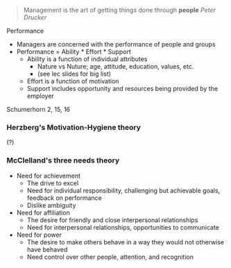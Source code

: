 >Management is the art of getting things done through **people**
>*Peter Drucker*

Performance
- Managers are concerned with the performance of people and groups
- Performance = Ability \* Effort \* Support
	- Ability is a function of individual attributes
		- Nature vs Nuture; age, attitude, education, values, etc.
		- (see lec slides for big list)
	- Effort is a function of motivation
	- Support includes opportunity and resources being provided by the employer

Schumerhorn 2, 15, 16

### Herzberg's Motivation-Hygiene theory
(?)
### McClelland's three needs theory
- Need for achievement
	- The drive to excel
	- Need for individual responsibility, challenging but achievable goals, feedback on performance
	- Dislike ambiguity
- Need for affiliation
	- The desire for friendly and close interpersonal relationships
	- Need for interpersonal relationships, opportunities to communicate
- Need for power
	- The desire to make others behave in a way they would not otherwise have behaved
	- Need control over other people, attention, and recognition
